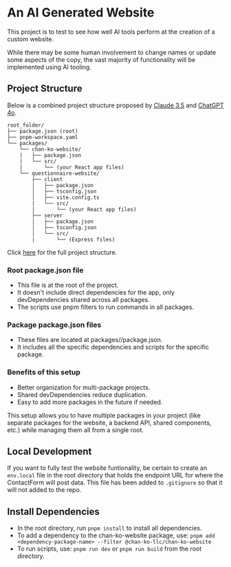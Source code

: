 # An AI Generated Website

This project is to test to see how well AI tools perform at the creation of a custom website.

While there may be some human involvement to change names or update some aspects of the copy,
the vast majority of functionality will be implemented using AI tooling.

## Project Structure

Below is a combined project structure proposed by [Claude 3.5](https://claude.ai/) and [ChatGPT 4o](https://chatgpt.com/).

```
root_folder/
├── package.json (root)
├── pnpm-workspace.yaml
└── packages/
    └── chan-ko-website/
    |   ├── package.json
    |   └── src/
    |       └── (your React app files)
    └── questionnaire-website/
        ├── client
        |   ├── package.json
        │   ├── tsconfig.json
        │   ├── vite.config.ts
        |   └── src/
        |       └── (your React app files)
        ├── server
        |   ├── package.json
        │   ├── tsconfig.json
        |   └── src/
        |       └── (Express files)
```

Click [here](ProjectStructure.md) for the full project structure.

### Root package.json file

- This file is at the root of the project.
- It doesn't include direct dependencies for the app, only devDependencies shared across all packages.
- The scripts use pnpm filters to run commands in all packages.

### Package package.json files

- These files are located at packages/<package-name>/package.json.
- It includes all the specific dependencies and scripts for the specific package.

### Benefits of this setup

- Better organization for multi-package projects.
- Shared devDependencies reduce duplication.
- Easy to add more packages in the future if needed.

This setup allows you to have multiple packages in your project (like separate packages for the website, a backend API, shared components, etc.) while managing them all from a single root.

## Local Development

If you want to fully test the website funtionality, be certain to create an `env.local` file in the
root directory that holds the endpoint URL for where the ContactForm will post data. This file has
been added to `.gitignore` so that it will not added to the repo.

## Install Dependencies

- In the root directory, run `pnpm install` to install all dependencies.
- To add a dependency to the chan-ko-website package, use:
  `pnpm add <dependency-package-name> --filter @chan-ko-llc/chan-ko-website`
- To run scripts, use: `pnpm run dev` or `pnpm run build` from the root directory.
